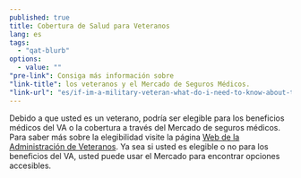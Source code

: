 ```yaml
---
published: true
title: Cobertura de Salud para Veteranos
lang: es
tags: 
  - "qat-blurb"
options: 
  - value: ""
"pre-link": Consiga más información sobre
"link-title": los veteranos y el Mercado de Seguros Médicos.
"link-url": "es/if-im-a-military-veteran-what-do-i-need-to-know-about-the-marketplace"
---
```


Debido a que usted es un veterano, podría ser elegible para los beneficios médicos del VA o la cobertura a través del Mercado de seguros médicos. Para saber más sobre la elegibilidad visite la página [Web de la Administración de Veteranos](http://www.va.gov/healthbenefits/apply/). Ya sea si usted es elegible o no para los beneficios del VA, usted puede usar el Mercado para encontrar opciones accesibles.